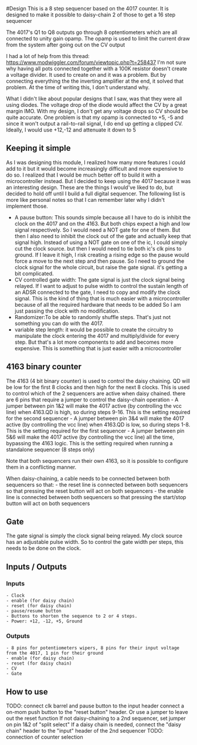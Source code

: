 #Design
This is a 8 step sequencer based on the 4017 counter. It is designed to make it possible to daisy-chain 2 of those to get a 16 step sequencer

The 4017's Q1 to Q8 outputs go through 8 optentiometers which are all connected to unity gain opamp. The opamp is used to limit the current draw from the system after going out on the CV output

I had a lot of help from this thread: https://www.modwiggler.com/forum/viewtopic.php?t=258437
I'm not sure why having all pots connected together with a 100K resistor doesn't create a voltage divider. It used to create
on and it was a problem. But by connecting everything the the inverting amplifier at the end, it solved that problem. 
At the time of writing this, I don't understand why.

What I didn't like about popular designs that I saw, was that they were all using diodes. The voltage drop of the diode would 
affect the CV by a great margin IMO. With my design, I don't get any voltage drops so CV should be quite accurate. One problem
is that my opamp is connected to +5, -5 and since it won't output a rail-to-rail signal, I do end up getting a clipped CV. Ideally,
I would use +12,-12 and attenuate it down to 5

## Keeping it simple
As I was designing this module, I realized how many more features I could add to it but it would become increasingly difficult and
more expensive to do so. I realized that I would be much better off to build it with a microcontroller instead. But I decided
to keep using the 4017 because it was an interesting design. 
These are the things I would've liked to do, but decided to hold off until I build a full digital sequencer. The following list 
is more like personal notes so that I can remember later why I didn't implement those.
- A pause button: This sounds simple because all I have to do is inhibit the clock on the 4017 and on the 4163. But both chips
  expect a high and low signal respectively. So I would need a NOT gate for one of them. But then I also need to inhibit the clock
  out of the gate and actually keep that signal high. Instead of using a NOT gate on one of the ic, I could simply cut the clock source.
  but then I would need to tie both ic's clk pins to ground. If I leave it high, I risk creating a rising edge so the pause would 
  force a move to the next step and then pause. So I need to ground the clock signal for the whole circuit, but raise the gate signal.
  it's getting a bit complicated.
- CV controlled gate width: The gate signal is just the clock signal being relayed. If I want to adjust to pulse width to control
  the sustain length of an ADSR connected to the gate, I need to copy and modify the clock signal. 
  This is the kind of thing that is much easier with a microcontroller because of all the required hardware that needs to be added
  So I am just passing the clock with no modification. 
- Randomizer:To be able to randomly shuffle steps. That's just not something you can do with the 4017.
- variable step length: it would be possible to create the circuitry to manipulate the clock entering the 4017 and multiply/divide 
  for every step. But that's a lot more components to add and becomes more expensive. This is something that is just easier with a 
  microcontroller

## 4163 binary counter
The 4163 (4 bit binary counter) is used to control the daisy chaining. QD will be low for the first 8 clocks and then high 
for the next 8 clocks. This is used to control which of the 2 sequencers are active when daisy chained. there are 6 pins that 
require a jumper to control the daisy-chain operation 
    - A jumper between pin 1&2 will make the 4017 active  (by controlling the vcc line) when 4163.QD is high, 
      so during steps 9-16. This is the setting required for the second sequencer
    - A jumper between pin 3&4 will make the 4017 active  (by controlling the vcc line) when 4163.QD is 
      low, so during steps 1-8. This is the setting required for the first sequencer
    - A jumper between pin 5&6 will make the 4017 active  (by controlling the vcc line) all the time, 
      bypassing the 4163 logic. This is the setting required when running a standalone sequencer (8 steps only)
 
Note that both sequencers run their own 4163, so it is possible to configure them in a conflicting manner.

When daisy-chaining, a cable needs to be connected between both sequencers so that:
    - the reset line is connected between both sequencers so that pressing the reset button will act on both sequencers
    - the enable line is connected between both sequencers so that pressing the start/stop button will act on both sequencers


## Gate
The gate signal is simply the clock signal being relayed. My clock source has an adjustable pulse width. So to control the gate width
per steps, this needs to be done on the clock.

## Inputs / Outputs
### Inputs
    - Clock 
    - enable (for daisy chain)
    - reset (for daisy chain)
    - pause/resume button
    - Buttons to shorten the sequence to 2 or 4 steps. 
    - Power: +12, -12, +5, Ground 
### Outputs
    - 8 pins for potentiometers wipers, 8 pins for their input voltage from the 4017, 1 pin for their ground
    - enable (for daisy chain)
    - reset (for daisy chain)
    - CV
    - Gate


## How to use
TODO:
    connect clk barrel and pause button to the input header
    connect a on-mom push button to the "reset button" header. Or use a jumper to leave out the reset function
    If not daisy-chaining to a 2nd sequencer, set jumper on pin 1&2 of "split select"
    If a daisy chain is needed, connect the "daisy chain" header to the "input" header of the 2nd sequencer
    TODO: connection of counter selection
